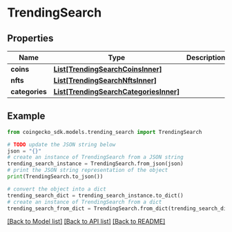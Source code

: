 # TrendingSearch


## Properties

Name | Type | Description | Notes
------------ | ------------- | ------------- | -------------
**coins** | [**List[TrendingSearchCoinsInner]**](TrendingSearchCoinsInner.md) |  | [optional] 
**nfts** | [**List[TrendingSearchNftsInner]**](TrendingSearchNftsInner.md) |  | [optional] 
**categories** | [**List[TrendingSearchCategoriesInner]**](TrendingSearchCategoriesInner.md) |  | [optional] 

## Example

```python
from coingecko_sdk.models.trending_search import TrendingSearch

# TODO update the JSON string below
json = "{}"
# create an instance of TrendingSearch from a JSON string
trending_search_instance = TrendingSearch.from_json(json)
# print the JSON string representation of the object
print(TrendingSearch.to_json())

# convert the object into a dict
trending_search_dict = trending_search_instance.to_dict()
# create an instance of TrendingSearch from a dict
trending_search_from_dict = TrendingSearch.from_dict(trending_search_dict)
```
[[Back to Model list]](../README.md#documentation-for-models) [[Back to API list]](../README.md#documentation-for-api-endpoints) [[Back to README]](../README.md)


